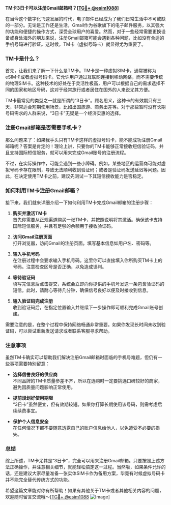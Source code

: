 **TM卡3日卡可以注册Gmail邮箱吗？[[TG💪+ @esim1088](https://t.me/s/esim1088)]**

在当今这个数字化飞速发展的时代，电子邮件已经成为了我们日常生活中不可或缺的一部分。无论是工作还是生活，Gmail作为谷歌旗下的电子邮件服务，以其强大的功能和便捷的操作方式，深受全球用户的喜爱。然而，对于一些经常需要更换设备或身处海外的朋友来说，注册Gmail邮箱可能会遇到各种问题，比如没有合适的手机号码进行验证。这时候，TM卡（虚拟号码卡）就显得尤为重要了。

### TM卡是什么？

首先，让我们来了解一下什么是TM卡。TM卡是一种虚拟SIM卡，通常被称为eSIM卡或者虚拟号码卡。它允许用户通过互联网连接到移动网络，而不需要传统的物理SIM卡。这种技术的好处在于灵活性极高，用户可以根据自己的需求选择不同的国家和地区号码，这对于经常旅行或者居住在国外的人来说尤其方便。

TM卡最常见的类型之一就是所谓的“3日卡”。顾名思义，这种卡的有效期只有三天，非常适合短期使用场景，比如出国旅游、商务出差等。对于那些暂时没有长期号码需求的人群来说，“3日卡”无疑是一个经济实惠的选择。

### 注册Gmail邮箱是否需要手机卡？

那么问题来了：如果我手头只有TM卡这样的虚拟号码卡，能不能成功注册Gmail邮箱呢？答案是肯定的！理论上讲，只要你的TM卡能够正常接收短信验证码，并且支持国际短信服务，就可以用来完成Gmail账号的注册流程。

不过，在实际操作中，可能会遇到一些小障碍。例如，某些地区的运营商可能对虚拟号码卡存在限制，导致无法顺利收到验证码；或者是验证码发送延迟等问题。因此，在决定使用TM卡之前，建议先测试一下其短信接收能力是否稳定。

### 如何利用TM卡注册Gmail邮箱？

接下来，我们就来详细介绍一下如何利用TM卡完成Gmail邮箱的注册步骤：

1. **购买并激活TM卡**  
   首先你需要从正规渠道购买一张TM卡，并按照说明将其激活。确保该卡支持国际短信服务，并且有足够的余额用于接收验证码。

2. **访问Gmail注册页面**  
   打开浏览器，访问Gmail的注册页面。填写基本信息如用户名、密码等。

3. **输入手机号码**  
   在注册过程中会要求输入手机号码。这里你可以直接填入你所购买TM卡上的号码。注意检查区号是否正确，以免造成误判。

4. **等待验证码**  
   填写完信息后点击提交，系统会立即向你提供的手机号发送一条包含验证码的短信。此时，请耐心等待几分钟，确保信号良好以便及时接收到信息。

5. **输入验证码完成注册**  
   收到验证码后，在指定位置输入并继续下一步操作即可顺利完成Gmail账号创建。

需要注意的是，在整个过程中保持网络畅通非常重要。如果你发现长时间未收到验证码，可以尝试重新发送请求或者联系客服寻求帮助。

### 注意事项

虽然TM卡确实可以帮助我们解决注册Gmail邮箱时面临的手机号难题，但仍有一些事项需要特别留意：

- **选择信誉良好的供应商**  
  不同品牌的TM卡质量参差不齐，所以在选购时一定要挑选口碑较好的商家，避免因质量问题影响正常使用。

- **提前规划好使用期限**  
  “3日卡”虽然便宜，但有效期较短。如果你打算长期使用该号码，则需考虑后续续费事宜。

- **保护个人信息安全**  
  在任何情况下都不要随意透露自己的账户信息给他人，以免遭受不必要的损失。

### 总结

综上所述，TM卡尤其是“3日卡”，完全可以用来注册Gmail邮箱。只要按照上述方法正确操作，并注意相关细节，就能轻松搞定这一过程。当然啦，如果条件允许的话，还是建议大家尽量准备一张实体SIM卡作为备用方案，毕竟有时候虚拟号码卡并不能完全替代传统方式的功能。

希望这篇文章能对你有所帮助！如果有其他关于TM卡或者其他相关内容的问题，欢迎随时留言交流哦～[[TG💪+ @esim1088](https://t.me/s/esim1088) ![Image](https://i.postimg.cc/4NQfJmqS/Snipaste-2025-05-13-00-14-12.png)]
